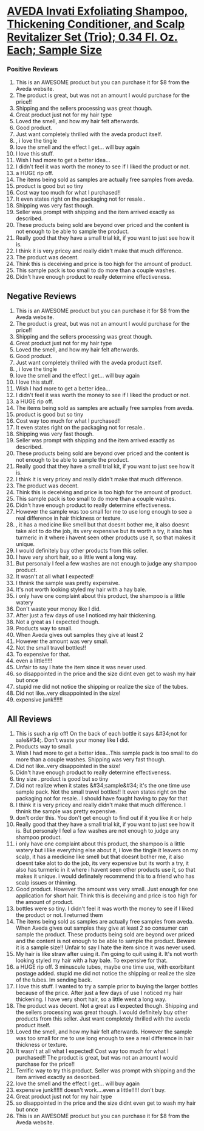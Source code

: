 # [AVEDA Invati Exfoliating Shampoo, Thickening Conditioner, and Scalp Revitalizer Set (Trio); 0.34 Fl. Oz. Each; Sample Size](https://products.checkmycream.com/products/AVEDA-Invati-Exfoliating-Shampoo-Thickening-Conditioner-and-Scalp-Revitalizer-Set-(Trio)-0.34-Fl.-Oz.-Each-Sample-Size.html)

### Positive Reviews

<ol>
      <li>This is an AWESOME product but you can purchase it for $8 from the Aveda website.</li>
      <li>The product is great, but was not an amount I would purchase for the price!!</li>
      <li>Shipping and the sellers processing was great though.</li>
      <li>Great product just not for my hair type</li>
      <li>Loved the smell, and how my hair felt afterwards.  </li>
      <li>Good product.</li>
      <li>Just want completely thrilled with the aveda product itself.</li>
      <li>, i love the tingle</li>
      <li>love the smell and the effect I get... will buy again</li>
      <li>I love this stuff.</li>
      <li>Wish I had more to get a better idea...</li>
      <li>I didn&#x27;t feel it was worth the money to see if I liked the product or not.  </li>
      <li>a HUGE rip off.</li>
      <li>The items being sold as samples are actually free samples from aveda.  </li>
      <li>product is good but so tiny</li>
      <li>Cost way too much for what I purchased!!  </li>
      <li>It even states right on the packaging not for resale..</li>
      <li>Shipping was very fast though.</li>
      <li>Seller was prompt with shipping and the item arrived exactly as described.</li>
      <li>These products being sold are beyond over priced and the content is not enough to be able to sample the product.  </li>
      <li>Really good that they have a small trial kit, if you want to just see how it is.</li>
      <li>I think it is very pricey and really didn&#x27;t make that much difference.  </li>
      <li>The product was decent.</li>
      <li>Think this is deceiving and price is too high for the amount of product.</li>
      <li>This sample pack is too small to do more than a couple washes.</li>
      <li>Didn&#x27;t have enough product to really determine effectiveness.</li>
</ol>


<h2>Negative Reviews</h2>
<ol>
<li> This is an AWESOME product but you can purchase it for $8 from the Aveda website.</li>
<li> The product is great, but was not an amount I would purchase for the price!!</li>
<li> Shipping and the sellers processing was great though.</li>
<li> Great product just not for my hair type</li>
<li> Loved the smell, and how my hair felt afterwards.  </li>
<li> Good product.</li>
<li> Just want completely thrilled with the aveda product itself.</li>
<li> , i love the tingle</li>
<li> love the smell and the effect I get... will buy again</li>
<li> I love this stuff.</li>
<li> Wish I had more to get a better idea...</li>
<li> I didn&#x27;t feel it was worth the money to see if I liked the product or not.  </li>
<li> a HUGE rip off.</li>
<li> The items being sold as samples are actually free samples from aveda.  </li>
<li> product is good but so tiny</li>
<li> Cost way too much for what I purchased!!  </li>
<li> It even states right on the packaging not for resale..</li>
<li> Shipping was very fast though.</li>
<li> Seller was prompt with shipping and the item arrived exactly as described.</li>
<li> These products being sold are beyond over priced and the content is not enough to be able to sample the product.  </li>
<li> Really good that they have a small trial kit, if you want to just see how it is.</li>
<li> I think it is very pricey and really didn&#x27;t make that much difference.  </li>
<li> The product was decent.</li>
<li> Think this is deceiving and price is too high for the amount of product.</li>
<li> This sample pack is too small to do more than a couple washes.</li>
<li> Didn&#x27;t have enough product to really determine effectiveness.</li>
<li> However the sample was too small for me to use long enough to see a real difference in hair thickness or texture.</li>
<li> , it has a medicine like smell but that doesnt bother me, it also doesnt take alot to do the job, its very expensive but its worth a try, it also has turmeric in it where i havent seen other products use it, so that makes it unique.</li>
<li> I would definitely buy other products from this seller.</li>
<li> I have very short hair, so a little went a long way.</li>
<li> But personaly I feel a few washes are not enough to judge any shampoo product.</li>
<li> It wasn&#x27;t at all what I expected!  </li>
<li> I thnink the sample was pretty expensive.</li>
<li> It&#x27;s not worth looking styled my hair with a hay bale.</li>
<li> i only have one complaint about this product, the shampoo is a little watery</li>
<li> Don&#x27;t waste your money like I did.</li>
<li> After just a few days of use I noticed my hair thickening.</li>
<li> Not a great as I expected though.</li>
<li> Products way to small.</li>
<li> When Aveda gives out samples they give at least 2</li>
<li> However the amount was very small.</li>
<li> Not the small travel bottles!!</li>
<li> To expensive for that.</li>
<li> even a little!!!!!</li>
<li> Unfair to say I hate the item since it was never used.</li>
<li> so disappointed in the price and the size didnt even get to wash my hair but once</li>
<li> stupid me did not notice the shipping or realize the size of the tubes.</li>
<li> Did not like..very disappointed in the size!</li>
<li> expensive junk!!!!!!</li>
</ol>

<h2>All Reviews</h2>

<ol>
    <li> This is such a rip off! On the back of each bottle it says &amp;#34;not for sale&amp;#34;. Don&#x27;t waste your money like I did.</li>
    <li> Products way to small.</li>
    <li> Wish I had more to get a better idea...This sample pack is too small to do more than a couple washes. Shipping was very fast though.</li>
    <li> Did not like..very disappointed in the size!</li>
    <li> Didn&#x27;t have enough product to really determine effectiveness.</li>
    <li> tiny size . product is good but so tiny</li>
    <li> Did not realize when it states &amp;#34;sample&amp;#34; it&#x27;s the one time use sample pack. Not the small travel bottles!! It even states right on the packaging not for resale.. I should have fought having to pay for that</li>
    <li> I think it is very pricey and really didn&#x27;t make that much difference.  I thnink the sample was pretty expensive.</li>
    <li> don&#x27;t order this.  You don&#x27;t get enough to find out if it you like it or help</li>
    <li> Really good that they have a small trial kit, if you want to just see how it is. But personaly I feel a few washes are not enough to judge any shampoo product.</li>
    <li> i only have one complaint about this product, the shampoo is a little watery but i like everything else about it, i love the tingle it leavers on my scalp, it has a medicine like smell but that doesnt bother me, it also doesnt take alot to do the job, its very expensive but its worth a try, it also has turmeric in it where i havent seen other products use it, so that makes it unique. i would definately recommend this to a friend who has scalp issues or thinning.</li>
    <li> Good product. However the amount was very small. Just enough for one application for short hair. Think this is deceiving and price is too high for the amount of product.</li>
    <li> bottles were so tiny.  I didn&#x27;t feel it was worth the money to see if I liked the product or not.  I returned them</li>
    <li> The items being sold as samples are actually free samples from aveda.  When Aveda gives out samples they give at least 2 so consumer can sample the product. These products being sold are beyond over priced and the content is not enough to be able to sample the product.  Beware it is a sample size!! Unfair to say I hate the item since it was never used.</li>
    <li> My hair is like straw after using it. I&#x27;m going to quit using it. It&#x27;s not worth looking styled my hair with a hay bale. To expensive for that.</li>
    <li> a HUGE rip off. 3 minuscule tubes, maybe one time use, with exorbitant postage added. stupid me did not notice the shipping or realize the size of the tubes. Im sending back.</li>
    <li> I love this stuff. I wanted to try a sample prior to buying the larger bottles because of the price. After just a few days of use I noticed my hair thickening. I have very short hair, so a little went a long way.</li>
    <li> The product was decent. Not a great as I expected though. Shipping and the sellers processing was great though. I would definitely buy other products from this seller. Just want completely thrilled with the aveda product itself.</li>
    <li> Loved the smell, and how my hair felt afterwards.  However the sample was too small for me to use long enough to see a real difference in hair thickness or texture.</li>
    <li> It wasn&#x27;t at all what I expected!  Cost way too much for what I purchased!!  The product is great, but was not an amount I would purchase for the price!!</li>
    <li> Terrific way to try this product. Seller was prompt with shipping and the item arrived exactly as described.</li>
    <li> love the smell and the effect I get... will buy again</li>
    <li> expensive junk!!!!!! doesn&#x27;t work....even a little!!!!! don&#x27;t buy.</li>
    <li> Great product just not for my hair type</li>
    <li> so disappointed in the price and the size didnt even get to wash my hair but once</li>
    <li> This is an AWESOME product but you can purchase it for $8 from the Aveda website.</li>
</ol>




